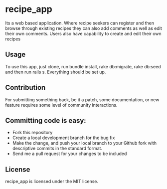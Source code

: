 # recipe_app
Its a web based application. Where recipe seekers can register and then browse through existing recipes they can also add comments as well as edit their own comments. Users also have capability to create and edit their own recipes

## Usage
To use this app, just clone, run bundle install, rake db:migrate, rake db:seed and then run rails s. Everything should be set up.

## Contribution
For submitting something back, be it a patch, some documentation, or new feature requires some level of community interactions.

## Committing code is easy:
- 	Fork this repository
- 	Create a local development branch for the bug fix
- 	Make the change, and push your local branch to your Github fork with descriptive commits in the standard format.
-   Send me a pull request for your changes to be included

## License
recipe_app is licensed under the MIT license.
